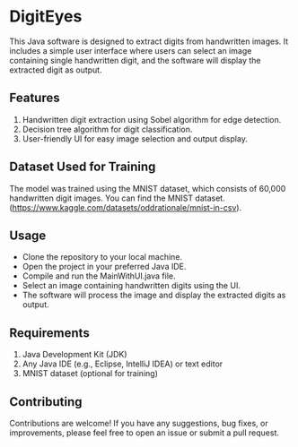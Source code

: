# **DigitEyes**
This Java software is designed to extract digits from handwritten images. It includes a simple user interface where users can select an image containing single handwritten digit, and the software will display the extracted digit as output.

## Features

1. Handwritten digit extraction using Sobel algorithm for edge detection.
2. Decision tree algorithm for digit classification.
3. User-friendly UI for easy image selection and output display.

## Dataset Used for Training

The model was trained using the MNIST dataset, which consists of 60,000 handwritten digit images. You can find the MNIST dataset. (https://www.kaggle.com/datasets/oddrationale/mnist-in-csv).

## Usage
- Clone the repository to your local machine.
- Open the project in your preferred Java IDE.
- Compile and run the MainWithUI.java file.
- Select an image containing handwritten digits using the UI.
- The software will process the image and display the extracted digits as output.

## Requirements
1. Java Development Kit (JDK)
2. Any Java IDE (e.g., Eclipse, IntelliJ IDEA) or text editor
3. MNIST dataset (optional for training)

## Contributing
Contributions are welcome! If you have any suggestions, bug fixes, or improvements, please feel free to open an issue or submit a pull request.
